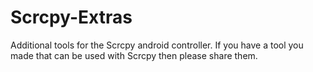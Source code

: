 # Scrcpy-Extras
Additional tools for the Scrcpy android controller. If you have a tool you made that can be used with Scrcpy then please share them.
